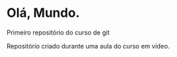 # Olá, Mundo.
 Primeiro repositório do curso de git

Repositório criado durante uma aula do curso em video.